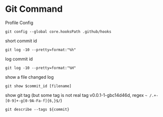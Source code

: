 # Git Command

Profile Config

`git config --global core.hooksPath .github/hooks`

short commit id

`git log -10 --pretty=format:"%h"`

log commit id

`git log -10 --pretty=format:"%H"`

show a file changed log

`git show $commit_id [filename]`

show git tag 
(but some tag is not real tag v0.0.1-1-gbc14d46d, regex `~ /.+-[0-9]+-g[0-9A-Fa-f]{6,}$/`)

`git describe --tags ${commit}`
